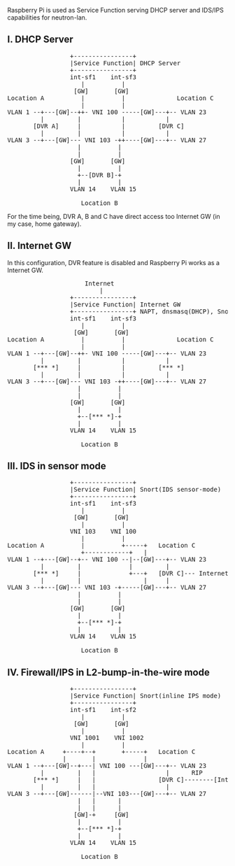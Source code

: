 Raspberry Pi is used as Service Function serving DHCP server and IDS/IPS capabilities for neutron-lan.

I. DHCP Server 
--------------
<pre>
                 +----------------+
                 |Service Function| DHCP Server 
                 +----------------+                   
                 int-sf1    int-sf3
                    |          |
                  [GW]       [GW]
Location A          |          |              Location C
                    |          |
VLAN 1 --+---[GW]--++- VNI 100 -----[GW]---+-- VLAN 23
         |         |           |           |
       [DVR A]     |           |         [DVR C]
         |         |           |           |
VLAN 3 --+---[GW]--- VNI 103 -++----[GW]---+-- VLAN 27
                   |          |
                   |          |
                 [GW]       [GW]
                   |          |
                   +--[DVR B]-+
                   |          |
                 VLAN 14    VLAN 15

                    Location B
</pre>

For the time being, DVR A, B and C have direct access too Internet GW (in my case, home gateway).


II. Internet GW
---------------
In this configuration, DVR feature is disabled and Raspberry Pi works as a Internet GW.
<pre>
                     Internet
                         |
                 +----------------+
                 |Service Function| Internet GW 
                 +----------------+ NAPT, dnsmasq(DHCP), Snort(IPS inline-mode)
                 int-sf1    int-sf3
                    |          |
                  [GW]       [GW]
Location A          |          |              Location C
                    |          |
VLAN 1 --+---[GW]--++- VNI 100 -----[GW]---+-- VLAN 23
         |         |           |           |
       [*** *]     |           |         [*** *]
         |         |           |           |
VLAN 3 --+---[GW]--- VNI 103 -++----[GW]---+-- VLAN 27
                   |          |
                   |          |
                 [GW]       [GW]
                   |          |
                   +--[*** *]-+
                   |          |
                 VLAN 14    VLAN 15

                    Location B 
</pre>

III. IDS in sensor mode
-----------------------
<pre>
                 +----------------+
                 |Service Function| Snort(IDS sensor-mode)
                 +----------------+
                 int-sf1    int-sf3
                    |          |
                  [GW]       [GW]
                    |          |
                 VNI 103    VNI 100
                    |          |
Location A          |          +-----+   Location C
                    +------------+   |
VLAN 1 --+---[GW]--+-- VNI 100 --|--[GW]---+-- VLAN 23
         |         |             |         |
       [*** *]     |             +---+   [DVR C]--- Internet
         |         |                 |     |
VLAN 3 --+---[GW]--- VNI 103 -+-----[GW]---+-- VLAN 27
                   |          |
                   |          |
                 [GW]       [GW]
                   |          |
                   +--[*** *]-+
                   |          |
                 VLAN 14    VLAN 15

                    Location B
</pre>


IV. Firewall/IPS in L2-bump-in-the-wire mode
--------------------------------------------
<pre>
                 +----------------+
                 |Service Function| Snort(inline IPS mode)
                 +----------------+
                 int-sf1    int-sf2
                    |          |
                  [GW]       [GW]
                    |          |
                 VNI 1001    VNI 1002
                    |          |
Location A     +----+--+       +-----+   Location C
               |       |             |
VLAN 1 --+---[GW]--+---| VNI 100 ---[GW]---+-- VLAN 23
         |         |   |                   |      RIP
       [*** *]     |   |                 [DVR C]--------[Internet GW]
         |         |   |                   |     
VLAN 3 --+---[GW]------|--VNI 103---[GW]---+-- VLAN 27
                   |   |      |
                   |   |      |
                  [GW]-+     [GW]
                   |          |
                   +--[*** *]-+
                   |          |
                 VLAN 14    VLAN 15

                    Location B
</pre>
